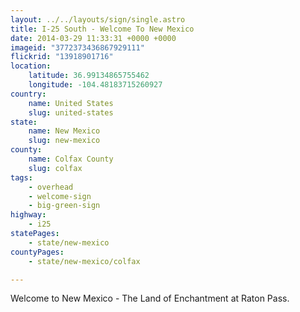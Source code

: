 ```yaml
---
layout: ../../layouts/sign/single.astro
title: I-25 South - Welcome To New Mexico
date: 2014-03-29 11:33:31 +0000 +0000
imageid: "3772373436867929111"
flickrid: "13918901716"
location:
    latitude: 36.99134865755462
    longitude: -104.48183715260927
country:
    name: United States
    slug: united-states
state:
    name: New Mexico
    slug: new-mexico
county:
    name: Colfax County
    slug: colfax
tags:
    - overhead
    - welcome-sign
    - big-green-sign
highway:
    - i25
statePages:
    - state/new-mexico
countyPages:
    - state/new-mexico/colfax

---
```

Welcome to New Mexico - The Land of Enchantment at Raton Pass.